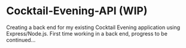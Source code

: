 # Cocktail-Evening-API (WIP)

Creating a back end for my existing Cocktail Evening application using Express/Node.js. First time working in a back end, progress to be continued...
